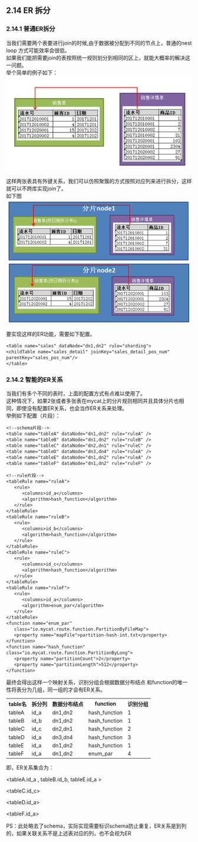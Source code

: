 ## 2.14 ER 拆分
### 2.14.1 普通ER拆分
当我们需要两个表要进行join的时候,由于数据被分配到不同的节点上，普通的nest loop 方式可能效率会很低。  
如果我们能把需要join的表按照统一规则划分到相同的区上，就能大概率的解决这一问题。  
举个简单的例子如下：
![14_er_table](pic/2.14_er_table.png)

这样两张表具有外键关系，我们可以仿照聚簇的方式按照对应列来进行拆分，这样就可以不跨库实现join了。  
如下图
![14_er_table_split](pic/2.14_er_table_split.png)

要实现这样的ER功能，需要如下配置。  
```
<table name="sales" dataNode="dn1,dn2" rule="sharding">
<childTable name="sales_detail" joinKey="sales_detail_pos_num" parentKey="sales_pos_num"/>
</table>
``` 


### 2.14.2 智能的ER关系
当我们有多个不同的表时，上面的配置方式有点难以使用了。  
这种情况下，如果2张或者多张表在mycat上的分片规则相同并且具体分片也相同，即使没有配置ER关系，也会当作ER关系来处理。  
举例如下配置（片段）：
```
<!--schema片段-->
<table name="tableA" dataNode="dn1,dn2" rule="ruleA" />
<table name="tableB" dataNode="dn1,dn2" rule="ruleB" />
<table name="tableC" dataNode="dn2,dn1" rule="ruleC" />
<table name="tableD" dataNode="dn3,dn4" rule="ruleA" />
<table name="tableE" dataNode="dn1,dn2" rule="ruleA" />
<table name="tableF" dataNode="dn1,dn2" rule="ruleF" />
 
<!--rule片段-->
<tableRule name="ruleA">
   <rule>
      <columns>id_a</columns>
      <algorithm>hash_function</algorithm>
   </rule>
</tableRule>
<tableRule name="ruleB">
   <rule>
      <columns>id_b</columns>
      <algorithm>hash_function</algorithm>
   </rule>
</tableRule>
<tableRule name="ruleC">
   <rule>
      <columns>id_c</columns>
      <algorithm>hash_function</algorithm>
   </rule>
</tableRule>
<tableRule name="ruleF">
   <rule>
      <columns>id_a</columns>
      <algorithm>enum_par</algorithm>
   </rule>
</tableRule>
<function name="enum_par"
   class="io.mycat.route.function.PartitionByFileMap">
   <property name="mapFile">partition-hash-int.txt</property>
</function>
<function name="hash_function" class="io.mycat.route.function.PartitionByLong">
   <property name="partitionCount">2</property>
   <property name="partitionLength">512</property>
</function>  
``` 

最终会得出这样一个映射关系，识别分组会根据数据分布结点 和function的唯一性将表分为几组，同一组的才会有ER关系。
<table >

<tbody>
<tr >
	<th >
		table名
	</th>
	<th >
		拆分列
	</th>
	<th    >
		数据分布结点
	</th>
	<th colspan="1"    >
		function
	</th>
	<th colspan="1"    >
		识别分组
	</th>
</tr>
<tr>
	<td >
		tableA
	</td>
	<td >
		id_a
	</td>
	<td >
		dn1,dn2
	</td>
	<td colspan="1" >
		hash_function
	</td>
	<td colspan="1" >1</td>
</tr>
<tr>
	<td >
		tableB
	</td>
	<td >
		id_b
	</td>
	<td >
		dn1,dn2
	</td>
	<td colspan="1" >
		hash_function
	</td>
	<td colspan="1" >1</td>
</tr>
<tr>
	<td >
		tableC
	</td>
	<td >
		id_c
	</td>
	<td >
		dn2,dn1
	</td>
	<td colspan="1" >
		hash_function
	</td>
	<td colspan="1" >2</td>
</tr>
<tr>
	<td >
		tableD
	</td>
	<td >
		id_a
	</td>
	<td >
		dn3,dn4
	</td>
	<td colspan="1" >
		hash_function
	</td>
	<td colspan="1" >3</td>
</tr>
<tr>
	<td >
		tableE
	</td>
	<td >
		id_a
	</td>
	<td >
		dn1,dn2
	</td>
	<td colspan="1" >
		hash_function
	</td>
	<td colspan="1" >1</td>
</tr>
<tr>
	<td colspan="1" >
		tableF
	</td>
	<td colspan="1" >
		id_a
	</td>
	<td colspan="1" >
		dn1,dn2
	</td>
	<td colspan="1" >
		enum_par
	</td>
	<td colspan="1" >4</td>
</tr>
</tbody>
</table>

即，ER关系集合为：

<tableA.id_a , tableB.id_b, tableE.id_a > 

<tableC.id_c>

<tableD.id_a>

<tableF.id_a>

PS：此处略去了schema，实际实现需要标识schema防止重复，ER关系是到列的，如果关联关系不是上述表对应的列，也不会视为ER